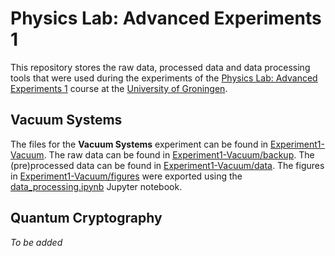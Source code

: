 # Physics Lab: Advanced Experiments 1
This repository stores the raw data, processed data and data processing tools that were used during the experiments of the [Physics Lab: Advanced Experiments 1](https://ocasys.rug.nl/current/catalog/course/WBPH074-05) course at the [University of Groningen](https://www.rug.nl/).

## Vacuum Systems
The files for the **Vacuum Systems** experiment can be found in [Experiment1-Vacuum](./Experiment1-Vacuum). The raw data can be found in [Experiment1-Vacuum/backup](./Experiment1-Vacuum/backup). The (pre)processed data can be found in [Experiment1-Vacuum/data](./Experiment1-Vacuum/data). The figures in [Experiment1-Vacuum/figures](./Experiment1-Vacuum/figures) were exported using the [data_processing.ipynb](./Experiment1-Vacuum/data_processing.ipynb) Jupyter notebook.

## Quantum Cryptography
*To be added*
